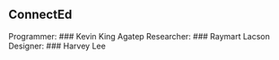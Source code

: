 ConnectEd
---------
Programmer: ### Kevin King Agatep
Researcher: ### Raymart Lacson
Designer: ### Harvey Lee
